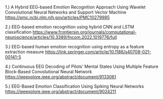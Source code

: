 1.) A Hybrid EEG-based Emotion Recognition Approach Using Wavelet Convolutional Neural Networks and Support Vector Machine
https://pmc.ncbi.nlm.nih.gov/articles/PMC10279985

2.) EEG-based emotion recognition using hybrid CNN and LSTM classification
https://www.frontiersin.org/journals/computational-neuroscience/articles/10.3389/fncom.2022.1019776/full

3.) EEG-based human emotion recognition using entropy as a feature extraction measure
https://link.springer.com/article/10.1186/s40708-021-00141-5

4.) Continuous EEG Decoding of Pilots’ Mental States Using Multiple Feature Block-Based Convolutional Neural Network
https://ieeexplore.ieee.org/abstract/document/9133061

5.) EEG-Based Emotion Classification Using Spiking Neural Networks
https://ieeexplore.ieee.org/abstract/document/9024211